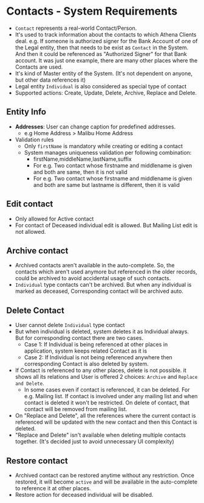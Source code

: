 # Contacts - System Requirements
- `Contact` represents a real-world Contact/Person. 
- It's used to track information about the contacts to which Athena Clients deal. e.g. If someone is authorized signer  for the Bank Account of one of the Legal entity, then that needs to be exist as `Contact` in the System. And then it could be referenced as "Authorized Signer" for that Bank account. It was just one example, there are many other places where the Contacts are used.
- It's kind of Master entity of the System. (It's not dependent on anyone, but other data references it)
- Legal entity `Individual` is also considered as special type of contact
- Supported actions: Create, Update, Delete, Archive, Replace and Delete.


## Entity Info
- **Addresses**: User can change caption for predefined addresses.
  - e.g Home Address > Malibu Home Address
- Validation rules
  - Only `firstName` is mandatory while creating or editing a contact
  - System manages uniqueness validation per following combination:
    - firstName,middleName,lastName,suffix
    - For e.g. Two contact whose firstname and middlename is given and both are same, then it is not valid
    - For e.g. Two contact whose firstname and middlename is given and both are same but lastname is different, then it is valid

## Edit contact

- Only allowed for Active contact
- For contact of Deceased individual edit is allowed. But Mailing List edit is not allowed.


## Archive contact
- Archived contacts aren't available in the auto-complete. So, the contacts which aren't used anymore but referenced in the older records, could be archived to avoid accidental usage of such contacts.
- `Individual` type contacts can't be archived. But when any individual is marked as deceased, Corresponding contact will be archived auto.


## Delete Contact
- User cannot delete `Individual` type contact
- But when individual is deleted, system deletes it as Individual always. But for corresponding contact there are two cases.
  - Case 1: If Individual is being referenced at other places in application, system keeps related Contact as it is
  - Case 2: If Individual is not being referenced anywhere then corresponding Contact is also deleted by system.
- If Contact is referenced to any other places, delete is not possible. it shows all its relations and User is offered 2 choices: `Archive` and `Replace and Delete`.
  - In some cases even if contact is referenced, it can be deleted. For e.g. Mailing list. If contact is involved under any mailing list and when contact is deleted it won't be restricted. On delete of contact, that contact will be removed from mailing list.
- On "Replace and Delete", all the references where the current contact is referenced will be updated with the new contact and then this Contact is deleted.
- "Replace and Delete" isn't available when deleting multiple contacts together. (It's decided just to avoid unnecessary UI complexity)

## Restore contact
- Archived contact can be restored anytime without any restriction. Once restored, it will become `active` and will be available in the auto-complete to reference it at other places.
- Restore action for deceased individual will be disabled.
